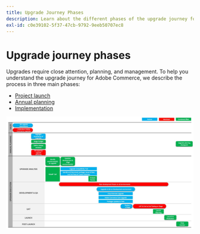 ```yaml
---
title: Upgrade Journey Phases
description: Learn about the different phases of the upgrade journey for Adobe Commerce projects.
exl-id: c0e39102-5f37-47cb-9792-9eeb50707ec8
---
```

# Upgrade journey phases

Upgrades require close attention, planning, and management. To help you understand the upgrade journey for Adobe Commerce, we describe the process in three main phases: 

- [Project launch](project-launch.md)
- [Annual planning](annual-planning.md)
- [Implementation](implementation.md)

![Upgrade journey phases](../../assets/upgrade-guide/upgrade-journey-phases.svg)
